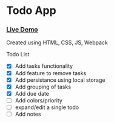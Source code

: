 # Todo App

### [Live Demo](https://arito7.github.io/todo-app/)

Created using HTML, CSS, JS, Webpack

Todo List
- [x] Add tasks functionality
- [x] Add feature to remove tasks
- [x] Add persistance using local storage
- [x] Add grouping of tasks
- [x] Add due date
- [ ] Add colors/priority
- [ ] expand/edit a single todo
- [ ] Add notes
